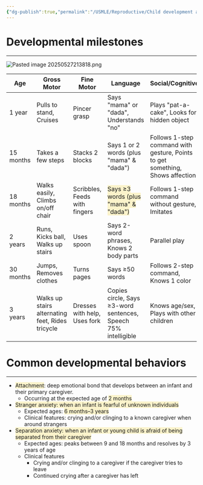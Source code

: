 ```yaml
---
{"dg-publish":true,"permalink":"/USMLE/Reproductive/Child development and milestones/"}
---
```


# Developmental milestones
---

![Pasted image 20250527213818.png](/img/user/appendix/Pasted%20image%2020250527213818.png)

| Age       | Gross Motor                                      | Fine Motor                    | Language                                                                                    | Social/Cognitive                                                              |
| --------- | ------------------------------------------------ | ----------------------------- | ------------------------------------------------------------------------------------------- | ----------------------------------------------------------------------------- |
| 1 year    | Pulls to stand, Cruises                          | Pincer grasp                  | Says "mama" or "dada", Understands "no"                                                     | Plays "pat-a-cake", Looks for hidden object                                   |
| 15 months | Takes a few steps                                | Stacks 2 blocks               | Says 1 or 2 words (plus "mama" & "dada")                                                    | Follows 1-step command with gesture, Points to get something, Shows affection |
| 18 months | Walks easily, Climbs on/off chair                | Scribbles, Feeds with fingers | <span style="background:rgba(240, 200, 0, 0.2)">Says ≥3 words (plus "mama" & "dada")</span> | Follows 1-step command without gesture, Imitates                              |
| 2 years   | Runs, Kicks ball, Walks up stairs                | Uses spoon                    | Says 2-word phrases, Knows 2 body parts                                                     | Parallel play                                                                 |
| 30 months | Jumps, Removes clothes                           | Turns pages                   | Says ≥50 words                                                                              | Follows 2-step command, Knows 1 color                                         |
| 3 years   | Walks up stairs alternating feet, Rides tricycle | Dresses with help, Uses fork  | Copies circle, Says ≥3-word sentences, Speech 75% intelligible                              | Knows age/sex, Plays with other children                                      |
# Common developmental behaviors
---
- <span style="background:rgba(240, 200, 0, 0.2)">Attachment</span>: deep emotional bond that develops between an infant and their primary caregiver.
	- Occurring at the expected age of <span style="background:rgba(240, 200, 0, 0.2)">2 months</span>
- <span style="background:rgba(240, 200, 0, 0.2)">Stranger anxiety: when an infant is fearful of unknown individuals</span>
	- Expected ages: <span style="background:rgba(240, 200, 0, 0.2)">6 months–3 years</span>
	- Clinical features: crying and/or clinging to a known caregiver when around strangers
- <span style="background:rgba(240, 200, 0, 0.2)">Separation anxiety: when an infant or young child is afraid of being separated from their caregiver</span>
	- Expected ages: peaks between 9 and 18 months and resolves by 3 years of age 
	- Clinical features
		- Crying and/or clinging to a caregiver if the caregiver tries to leave
		- Continued crying after a caregiver has left
